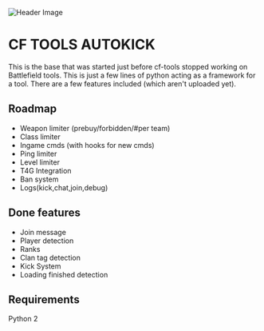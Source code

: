 ![Header Image](http://i.imgur.com/DqljHzc.png)

CF TOOLS AUTOKICK
====================
This is the base that was started just before cf-tools stopped working on Battlefield tools. This is just a few lines of python acting as a framework for a tool.
There are a few features included (which aren't uploaded yet).

Roadmap
-------

* Weapon limiter (prebuy/forbidden/#per team)
* Class limiter
*  Ingame cmds (with hooks for new cmds)
* Ping limiter
* Level limiter
* T4G Integration
* Ban system
* Logs(kick,chat,join,debug)

Done features
--------------
* Join message
* Player detection
* Ranks
* Clan tag detection
* Kick System
* Loading finished detection


Requirements
--------------

Python 2



